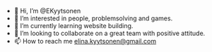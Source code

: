 - 👋 Hi, I’m @EKyytsonen
- 👀 I’m interested in people, problemsolving and games.
- 🌱 I’m currently learning website building.
- 💞️ I’m looking to collaborate on a great team with positive attitude.
- 📫 How to reach me elina.kyytsonen@gmail.com

<!---
EKyytsonen/EKyytsonen is a ✨ special ✨ repository because its `README.md` (this file) appears on your GitHub profile.
You can click the Preview link to take a look at your changes.
--->

